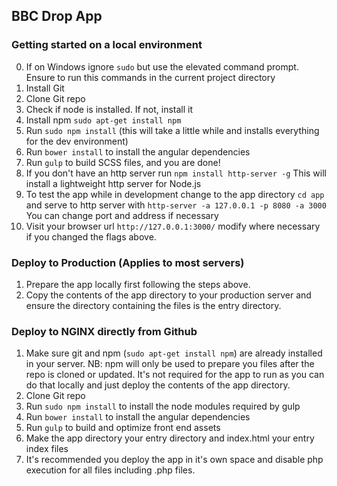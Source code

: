 ## BBC Drop App

### Getting started on a local environment

0. If on Windows ignore `sudo` but use the elevated command prompt. Ensure to run this commands in the current project directory
1. Install Git
2. Clone Git repo
3. Check if node is installed. If not, install it
4. Install npm `sudo apt-get install npm`
5. Run `sudo npm install` (this will take a little while and installs everything for the dev environment)
6. Run `bower install` to install the angular dependencies
7. Run `gulp` to build SCSS files, and you are done!
8. If you don't have an http server run  `npm install http-server -g` This will install a lightweight http server for Node.js
9. To test the app while in development change to the app directory `cd app` and serve to http server with `http-server -a 127.0.0.1 -p 8080 -a 3000` You can change port and address if necessary
10. Visit your browser url `http://127.0.0.1:3000/` modify where necessary if you changed the flags above.


### Deploy to Production (Applies to most servers)

1. Prepare the app locally first following the steps above.
2. Copy the contents of the app directory to your production server and ensure
the directory containing the files is the entry directory.

### Deploy to NGINX directly from Github

1. Make sure git and npm (`sudo apt-get install npm`) are already installed in your server.
NB: npm will only be used to prepare you files after the repo is cloned or updated. It's not required for the app to run as you can do that locally and just deploy the contents of the app directory.
2. Clone Git repo
3. Run `sudo npm install` to install the node modules required by gulp
4. Run `bower install` to install the angular dependencies
5. Run `gulp` to build and optimize front end assets
6. Make the app directory your entry directory and index.html your entry index files
7. It's recommended you deploy the app in it's own space and disable php execution for all files including .php files.
